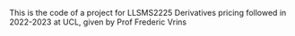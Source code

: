 This is the code of a project for LLSMS2225 Derivatives pricing followed in 2022-2023 at UCL, given by Prof Frederic Vrins